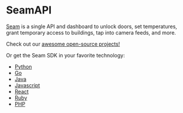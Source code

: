# SeamAPI

[Seam](https://seam.co) is a single API and dashboard to unlock doors, set temperatures, grant temporary access to buildings,
tap into camera feeds, and more.

Check out our [awesome open-source projects!](https://github.com/seamapi/awesome-seam)

Or get the Seam SDK in your favorite technology:

* [Python](https://github.com/seamapi/python)
* [Go](https://github.com/seamapi/go)
* [Java](https://github.com/seamapi/java)
* [Javascript](https://github.com/seamapi/javascript)
* [React](https://github.com/seamapi/react)
* [Ruby](https://github.com/seamapi/ruby)
* [PHP](https://github.com/seamapi/php)

